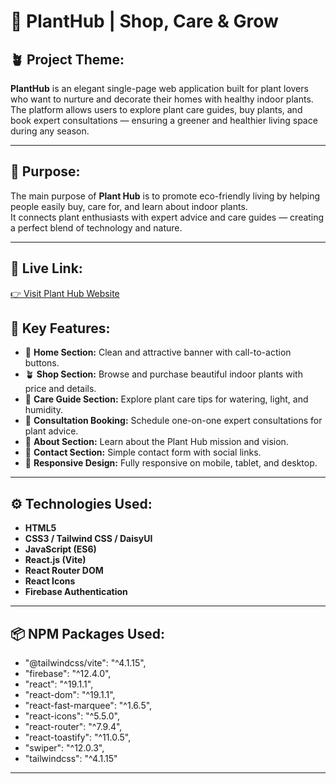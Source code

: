 # 🌱 PlantHub | Shop, Care & Grow

## 🪴 Project Theme:
**PlantHub** is an elegant single-page web application built for plant lovers who want to nurture and decorate their homes with healthy indoor plants. The platform allows users to explore plant care guides, buy plants, and book expert consultations — ensuring a greener and healthier living space during any season.

---

## 🎯 Purpose:
The main purpose of **Plant Hub** is to promote eco-friendly living by helping people easily buy, care for, and learn about indoor plants.  
It connects plant enthusiasts with expert advice and care guides — creating a perfect blend of technology and nature.

---

## 🔗 Live Link:
[👉 Visit Plant Hub Website](https://plant-hub24.netlify.app/)

## 🌿 Key Features:
- 🏡 **Home Section:** Clean and attractive banner with call-to-action buttons.  
- 🪴 **Shop Section:** Browse and purchase beautiful indoor plants with price and details.  
- 🌸 **Care Guide Section:** Explore plant care tips for watering, light, and humidity.  
- 🌼 **Consultation Booking:** Schedule one-on-one expert consultations for plant advice.  
- 🌳 **About Section:** Learn about the Plant Hub mission and vision.  
- 💬 **Contact Section:** Simple contact form with social links.  
- 🌿 **Responsive Design:** Fully responsive on mobile, tablet, and desktop. 

---

## ⚙️ Technologies Used:
- **HTML5**  
- **CSS3 / Tailwind CSS / DaisyUI**  
- **JavaScript (ES6)**  
- **React.js (Vite)**  
- **React Router DOM** 
- **React Icons**  
- **Firebase Authentication** 

---

## 📦 NPM Packages Used:
-    "@tailwindcss/vite": "^4.1.15",
-    "firebase": "^12.4.0",
-    "react": "^19.1.1",
-    "react-dom": "^19.1.1",
-    "react-fast-marquee": "^1.6.5",
-    "react-icons": "^5.5.0",
-    "react-router": "^7.9.4",
-    "react-toastify": "^11.0.5",
-    "swiper": "^12.0.3",
-    "tailwindcss": "^4.1.15"

---